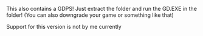 This also contains a GDPS! Just extract the folder and run the GD.EXE in the folder!
(You can also downgrade your game or something like that)

Support for this version is not by me currently